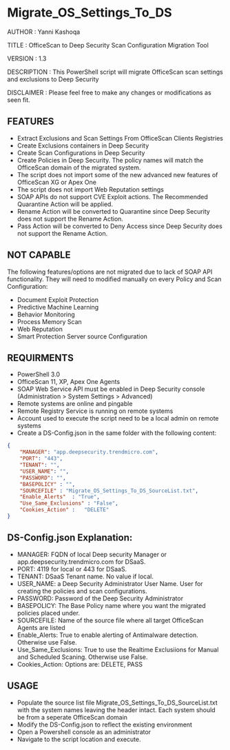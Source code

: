 # Migrate_OS_Settings_To_DS


AUTHOR		: Yanni Kashoqa

TITLE		: OfficeScan to Deep Security Scan Configuration Migration Tool

VERSION		: 1.3

DESCRIPTION	: This PowerShell script will migrate OfficeScan scan settings and exclusions to Deep Security

DISCLAIMER	: Please feel free to make any changes or modifications as seen fit.

## FEATURES
- Extract Exclusions and Scan Settings From OfficeScan Clients Registries
- Create Exclusions containers in Deep Security
- Create Scan Configurations in Deep Security
- Create Policies in Deep Security.  The policy names will match the OfficeScan domain of the migrated system.
- The script does not import some of the new advanced new features of OfficeScan XG or Apex One
- The script does not import Web Reputation settings
- SOAP APIs do not support CVE Exploit actions. The Recommended Quarantine Action will be applied.
- Rename Action will be converted to Quarantine since Deep Security does not support the Rename Action.
- Pass Action will be converted to Deny Access since Deep Security does not support the Rename Action.

## NOT CAPABLE
The following features/options are not migrated due to lack of SOAP API functionality.  They will need to modified manually on every Policy and Scan Configuration:
- Document Exploit Protection
- Predictive Machine Learning
- Behavior Monitoring
- Process Memory Scan
- Web Reputation
- Smart Protection Server source Configuration

## REQUIRMENTS
- PowerShell 3.0
- OfficeScan 11, XP, Apex One Agents
- SOAP Web Service API must be enabled in Deep Security console (Administration > System Settings > Advanced)
- Remote systems are online and pingable
- Remote Registry Service is running on remote systems
- Account used to execute the script need to be a local admin on remote systems
- Create a DS-Config.json in the same folder with the following content:

~~~~JSON
{
    "MANAGER": "app.deepsecurity.trendmicro.com",
    "PORT": "443",
    "TENANT": "",
    "USER_NAME": "",
    "PASSWORD": "",
    "BASEPOLICY" : "",
    "SOURCEFILE" : "Migrate_OS_Settings_To_DS_SourceList.txt",
    "Enable_Alerts"  : "True",
    "Use_Same_Exclusions" : "False",
    "Cookies_Action" :   "DELETE"
}
~~~~

## DS-Config.json Explanation:
- MANAGER: FQDN of local Deep security Manager or app.deepsecurity.trendmicro.com for DSaaS.
- PORT: 4119 for local or 443 for DSaaS.
- TENANT: DSaaS Tenant name.  No value if local.
- USER_NAME: a Deep Security Administrator User Name.  User for creating the policies and scan configurations.
- PASSWORD: Password of the Deep Security Administrator
- BASEPOLICY: The Base Policy name where you want the migrated policies placed under.
- SOURCEFILE: Name of the source file where all target OfficeScan Agents are listed
- Enable_Alerts: True to enable alerting of Antimalware detection. Otherwise use False. 
- Use_Same_Exclusions: True to use the Realtime Exclusiions for Manual and Scheduled Scaning.  Otherwise use False.
- Cookies_Action: Options are: DELETE, PASS

## USAGE
- Populate the source list file Migrate_OS_Settings_To_DS_SourceList.txt with the system names leaving the header intact.
     Each system should be from a seperate OfficeScan domain
- Modify the DS-Config.json to reflect the existing environment
- Open a Powershell console as an administrator
- Navigate to the script location and execute.
